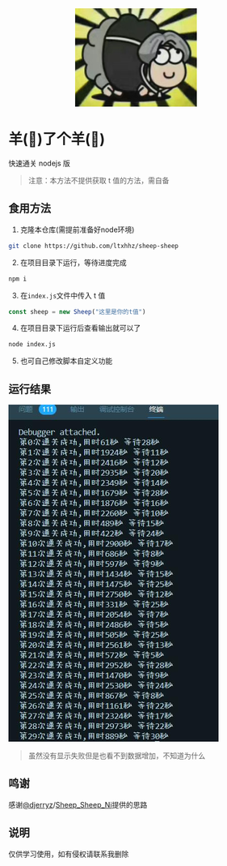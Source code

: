 <div align="center"><img src="./kunkun.png"/></div>

# 羊(🐴)了个羊(💪)

快速通关 nodejs 版
> 注意：本方法不提供获取 t 值的方法，需自备

## 食用方法
1. 克隆本仓库(需提前准备好node环境)
```bash
git clone https://github.com/ltxhhz/sheep-sheep
```
2. 在项目目录下运行，等待进度完成
```bash
npm i
```
3. 在`index.js`文件中传入 t 值
```js
const sheep = new Sheep("这里是你的t值")
```
4. 在项目目录下运行后查看输出就可以了
```bash
node index.js
```
5. 也可自己修改脚本自定义功能

## 运行结果
![结果](./result.jpg)

> 虽然没有显示失败但是也看不到数据增加，不知道为什么

## 鸣谢
感谢[@djerryz](https://github.com/djerryz)/[Sheep_Sheep_Ni](https://github.com/djerryz/Sheep_Sheep_Ni)提供的思路

## 说明
仅供学习使用，如有侵权请联系我删除